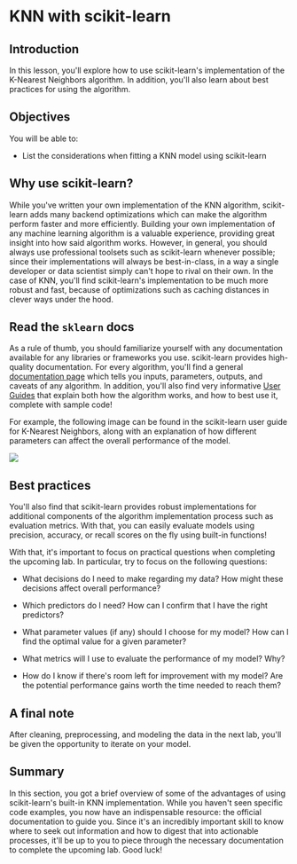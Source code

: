 # KNN with scikit-learn

## Introduction

In this lesson, you'll explore how to use scikit-learn's implementation of the K-Nearest Neighbors algorithm. In addition, you'll also learn about best practices for using the algorithm. 

## Objectives

You will be able to:

- List the considerations when fitting a KNN model using scikit-learn

## Why use scikit-learn?

While you've written your own implementation of the KNN algorithm, scikit-learn adds many backend optimizations which can make the algorithm perform faster and more efficiently. Building your own implementation of any machine learning algorithm is a valuable experience, providing great insight into how said algorithm works. However, in general, you should always use professional toolsets such as scikit-learn whenever possible; since their implementations will always be best-in-class, in a way a single developer or data scientist simply can't hope to rival on their own. In the case of KNN, you'll find scikit-learn's implementation to be much more robust and fast, because of optimizations such as caching distances in clever ways under the hood. 

## Read the `sklearn` docs

As a rule of thumb, you should familiarize yourself with any documentation available for any libraries or frameworks you use. scikit-learn provides high-quality documentation. For every algorithm, you'll find a general [documentation page](https://scikit-learn.org/stable/modules/generated/sklearn.neighbors.KNeighborsClassifier.html) which tells you inputs, parameters, outputs, and caveats of any algorithm. In addition, you'll also find very informative [User Guides](https://scikit-learn.org/stable/modules/neighbors.html#classification) that explain both how the algorithm works, and how to best use it, complete with sample code! 

For example, the following image can be found in the scikit-learn user guide for K-Nearest Neighbors, along with an explanation of how different parameters can affect the overall performance of the model. 

<img src='https://curriculum-content.s3.amazonaws.com/data-science/images/knn_docs.png'>

## Best practices

You'll also find that scikit-learn provides robust implementations for additional components of the algorithm implementation process such as evaluation metrics. With that, you can easily evaluate models using precision, accuracy, or recall scores on the fly using built-in functions!

With that, it's important to focus on practical questions when completing the upcoming lab. In particular, try to focus on the following questions:

* What decisions do I need to make regarding my data? How might these decisions affect overall performance?

* Which predictors do I need? How can I confirm that I have the right predictors?

* What parameter values (if any) should I choose for my model? How can I find the optimal value for a given parameter?

* What metrics will I use to evaluate the performance of my model? Why?

* How do I know if there's room left for improvement with my model? Are the potential performance gains worth the time needed to reach them?


## A final note

After cleaning, preprocessing, and modeling the data in the next lab, you'll be given the opportunity to iterate on your model. 

## Summary 
In this section, you got a brief overview of some of the advantages of using scikit-learn's built-in KNN implementation. While you haven't seen specific code examples, you now have an indispensable resource: the official documentation to guide you. Since it's an incredibly important skill to know where to seek out information and how to digest that into actionable processes, it'll be up to you to piece through the necessary documentation to complete the upcoming lab. Good luck!
